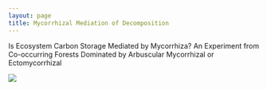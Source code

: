 ```yaml
---
layout: page
title: Mycorrhizal Mediation of Decomposition
---
```

Is Ecosystem Carbon Storage Mediated by Mycorrhiza? An Experiment from Co-occurring Forests Dominated by Arbuscular Mycorrhizal or Ectomycorrhizal

![](/img/litterbags.jpg)
